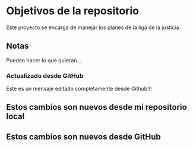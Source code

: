 # Objetivos de la repositorio

Este proyecto se encarga de manejar los planes de la liga de la justicia


## Notas
Pueden hacer lo que quieran...

### Actualizado desde GitHub
Este es un mensaje editado completamente desde Github!!!

## Estos cambios son nuevos desde mi repositorio local
## Estos cambios son nuevos desde GitHub

